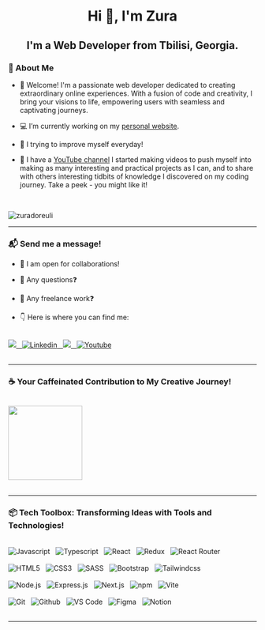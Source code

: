 <h1 align="center">Hi 👋, I'm Zura</h1>
<h2 align="center">I'm a Web Developer from Tbilisi, Georgia.</h2>
<h3>👦 About Me</h3>

- 📢 Welcome! I'm a passionate web developer dedicated to creating extraordinary online experiences. With a fusion of code and creativity, I bring your visions to life, empowering users with seamless and captivating journeys.

- 💻 I’m currently working on my <a href="https://aleksandarpopovic.com/">personal website</a>.

- 🧠 I trying to improve myself everyday!

- 🎥 I have a <a href="https://www.youtube.com/@codekeeperzd/videos">YouTube channel</a>  I started making videos to push myself into making as many interesting and practical projects as I can, and to share with others interesting tidbits of knowledge I discovered on my coding journey. Take a peek - you might like it!

<br>  
  
<p align="left"> <img src="https://komarev.com/ghpvc/?username=zuradoreuli&label=Profile%20views&color=0e75b6&style=flat" alt="zuradoreuli" /></p>
<hr>
<h3>📬 Send me a message!</h3>

- 🤝 I am open for collaborations!

- 💬 Any questions❓

- 💼 Any freelance work❓

- 👇 Here is where you can find me:

<br>
<div>
  <a href="mailto:zuradoredev@gmail.com">
    <img src="https://img.shields.io/badge/gmail-%23D14836.svg?&style=for-the-badge&logo=gmail&logoColor=white"/>&nbsp;&nbsp;
  </a>
  <a href="https://www.linkedin.com/in/zura-doreuli-96116b240/">
    <img alt="Linkedin" src="https://img.shields.io/badge/linkedin-0077B5?logo=linkedin&logoColor=white&style=for-the-badge"/>&nbsp;&nbsp;
  </a>
  <a href="https://www.facebook.com/profile.php?id=100090428774500">
    <img src="https://img.shields.io/badge/facebook-%233B5998.svg?&style=for-the-badge&logo=facebook&logoColor=white"/>&nbsp;&nbsp;
  </a>
  <a href="https://www.youtube.com/@codekeeperzd/videos">
    <img alt="Youtube" src="https://img.shields.io/badge/youtube-FF0000?logo=youtube&logoColor=white&style=for-the-badge" />
  </a>
</div>
<br>
<hr>
<h3>☕️ Your Caffeinated Contribution to My Creative Journey!</h3>
<br>
<div>
  <a href="https://www.buymeacoffee.com/https://bmc.link/zuradore">
    <img src="https://cdn.buymeacoffee.com/buttons/v2/default-yellow.png" width="150" />
  </a>
</div>
<br>
<hr>
<h3>📦 Tech Toolbox: Transforming Ideas with Tools and Technologies!</h3>
<br>
<div>
  <div>
    <span>	
      <img alt="Javascript" src="https://img.shields.io/badge/javascript-F7DF1E.svg?&style=for-the-badge&logo=javascript&logoColor=fff" />&nbsp;&nbsp;
    </span>
    <span>
      <img alt="Typescript" src="https://img.shields.io/badge/typescript-%23007ACC.svg?style=for-the-badge&logo=typescript&logoColor=white" />&nbsp;&nbsp;
    <span/>
    <span>
      <img alt="React" src="https://img.shields.io/badge/React-20232A?style=for-the-badge&logo=react&logoColor=61DAFB" />&nbsp;&nbsp;
    </span>
    <span>
      <img alt="Redux" src="https://img.shields.io/badge/redux-%23593d88.svg?style=for-the-badge&logo=redux&logoColor=white" />&nbsp;&nbsp;
    </span>
    <span>
      <img alt="React Router" src="https://img.shields.io/badge/React_Router-CA4245?style=for-the-badge&logo=react-router&logoColor=white" />&nbsp;&nbsp;
    </span>
  </div>
  <br>
  <div>
    <span>
      <img alt="HTML5" src="https://img.shields.io/badge/html-E34F26.svg?&style=for-the-badge&logo=html5&logoColor=fff" />&nbsp;&nbsp;
    </span>
    <span>	
      <img alt="CSS3" src="https://img.shields.io/badge/css-1572B6.svg?&style=for-the-badge&logo=css3&logoColor=fff" />&nbsp;&nbsp;
    </span>
    <span>	
      <img alt="SASS" src="https://img.shields.io/badge/sass-CF649A.svg?&style=for-the-badge&logo=sass&logoColor=fff" />&nbsp;&nbsp;
    </span>
    <span>	
      <img alt="Bootstrap" src="https://img.shields.io/badge/bootstrap-%23563D7C.svg?style=for-the-badge&logo=bootstrap&logoColor=white" />&nbsp;&nbsp;
    </span>
    <span>	
      <img alt="Tailwindcss" src="https://img.shields.io/badge/Tailwind_CSS-38B2AC?style=for-the-badge&logo=tailwind-css&logoColor=white" />&nbsp;&nbsp;
    </span>
  </div>
  <br>
  <div>
    <span>
      <img alt="Node.js" src="https://img.shields.io/badge/node.js%20-%2343853D.svg?&style=for-the-badge&logo=node.js&logoColor=white" />&nbsp;&nbsp;
    </span>
    <span>
      <img alt="Express.js" src="https://img.shields.io/badge/express.js-%23404d59.svg?style=for-the-badge&logo=express&logoColor=%2361DAFB" />&nbsp;&nbsp;
    <span/>
    <span>
      <img alt="Next.js" src="https://img.shields.io/badge/Next-black?style=for-the-badge&logo=next.js&logoColor=white" />&nbsp;&nbsp;
    </span>
    <span>
      <img alt="npm" src="https://img.shields.io/badge/npm-CB3837?style=for-the-badge&logo=npm&logoColor=white" />&nbsp;&nbsp;
    <span/>
    <span>
      <img alt="Vite" src="https://img.shields.io/badge/Vite-B73BFE?style=for-the-badge&logo=vite&logoColor=FFD62E" />&nbsp;&nbsp;
    <span/>
  </div>
  <br>
  <div>
    <span>
      <img alt="Git" src="https://img.shields.io/badge/git-F05033.svg?&style=for-the-badge&logo=git&logoColor=fff" />&nbsp;&nbsp;
    <span/>
    <span>
      <img alt="Github" src="https://img.shields.io/badge/github-000.svg?&style=for-the-badge&logo=github&logoColor=fff" />&nbsp;&nbsp;
    <span/>
    <span>
      <img alt="VS Code" src="https://img.shields.io/badge/vs code-007ACC.svg?&style=for-the-badge&logo=visual-studio-code&logoColor=fff" />&nbsp;&nbsp;
    <span/>
    <span>
      <img alt="Figma" src="https://img.shields.io/badge/Figma-F24E1E?style=for-the-badge&logo=figma&logoColor=white" />&nbsp;&nbsp;
    <span/>
    <span>
      <img alt="Notion" src="https://img.shields.io/badge/Notion-000000?style=for-the-badge&logo=notion&logoColor=white" />&nbsp;&nbsp;
    <span/>
  </div>
</div>
<br>
<hr>
